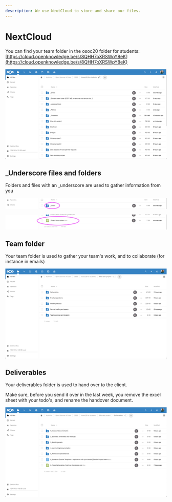 ```yaml
---
description: We use NextCloud to store and share our files.
---
```


# NextCloud

You can find your team folder in the osoc20 folder for students: [https://cloud.openknowledge.be/s/8QHH7oXRSWpY8eK](https://cloud.openknowledge.be/s/8QHH7oXRSWpY8eK)

![](../.gitbook/assets/screenshot-2020-06-30-at-20.00.56%20%281%29.png)

## \_Underscore files and folders

Folders and files with an \_underscore are used to gather information from you

![](../.gitbook/assets/screenshot-2020-06-30-at-20.00.56.png)

![](../.gitbook/assets/screenshot-2020-06-30-at-20.29.20.png)

## Team folder

Your team folder is used to gather your team's work, and to collaborate \(for instance in emails\)

![](../.gitbook/assets/screenshot-2020-06-30-at-21.35.55.png)

## Deliverables

Your deliverables folder is used to hand over to the client.

Make sure, before you send it over in the last week, you remove the excel sheet with your todo's, and rename the handover document.

![](../.gitbook/assets/screenshot-2020-06-30-at-21.36.06.png)

